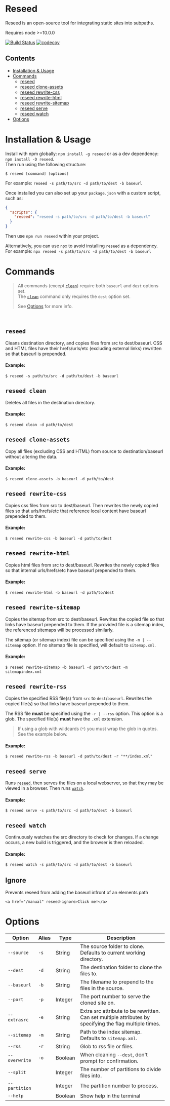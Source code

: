# Reseed
Reseed is an open-source tool for integrating static sites into subpaths.

Requires node >=10.0.0

[![Build Status](https://travis-ci.com/CloudCannon/reseed.svg?token=PCpTqbePqYxMDyjhMTKF&branch=main)](https://travis-ci.com/CloudCannon/reseed)
[![codecov](https://codecov.io/gh/CloudCannon/reseed/branch/main/graph/badge.svg?token=Q4yyn9DLZ6)](https://codecov.io/gh/CloudCannon/reseed)



## Contents
- [Installation & Usage](#installation-&-usage)
- [Commands](#commands)
	- [reseed](#reseed)
	- [reseed clone-assets](#reseed-clone-assets)
	- [reseed rewrite-css](#reseed-rewrite-css)
	- [reseed rewrite-html](#reseed-rewrite-html)
	- [reseed rewrite-sitemap](#reseed-rewrite-sitemap)
	- [reseed serve](#reseed-serve)
	- [reseed watch](#reseed-watch)
- [Options](#Options)


# Installation & Usage

Install with npm globally: `npm install -g reseed` or as a dev dependency: `npm install -D reseed`.\
Then run using the following structure:

```
$ reseed [command] [options]
```

For example: `reseed -s path/to/src -d path/to/dest -b baseurl`

Once installed you can also set up your `package.json` with a custom script, such as:

```JSON
{
  "scripts": {
    "reseed": "reseed -s path/to/src -d path/to/dest -b baseurl"
  }
}
```
Then use `npm run reseed` within your project.

Alternatively, you can use `npx` to avoid installing `reseed` as a dependency.\
For example: `npx reseed -s path/to/src -d path/to/dest -b baseurl`


# Commands

> All commands (except [```clean```](#reseed-clean)) require both `baseurl` and `dest` options set.\
> The [```clean```](#reseed-clean) command only requires the `dest` option set.
>
> See [Options](#options) for more info.

</br>

## ```reseed```
Cleans destination directory, and copies files from src to dest/baseurl.
CSS and HTML files have their hrefs/urls/etc (excluding external links) rewritten so that baseurl is prepended.

#### Example:
```
$ reseed -s path/to/src -d path/to/dest -b baseurl
```



## ```reseed clean```

Deletes all files in the destination directory.

#### Example:
```
$ reseed clean -d path/to/dest
```


## ```reseed clone-assets```
Copy all files (excluding CSS and HTML) from source to destination/baseurl without altering the data.

#### Example:
```
$ reseed clone-assets -b baseurl -d path/to/dest
```


## ```reseed rewrite-css```
Copies css files from src to dest/baseurl.
Then rewrites the newly copied files so that urls/hrefs/etc that reference local
content have baseurl prepended to them.

#### Example:
```
$ reseed rewrite-css -b baseurl -d path/to/dest
```


## ```reseed rewrite-html```
Copies html files from src to dest/baseurl.
Rewrites the newly copied files so that internal urls/hrefs/etc have baseurl prepended to them.

#### Example:
```
$ reseed rewrite-html -b baseurl -d path/to/dest
```


## ```reseed rewrite-sitemap```
Copies the sitemap from src to dest/baseurl. Rewrites the copied file so that links have baseurl prepended to them.
If the provided file is a sitemap index, the referenced sitemaps will be processed similarly.

The sitemap (or sitemap index) file can be specified using the `-m | --sitemap` option. If no sitemap file is specified, will default to `sitemap.xml`.

#### Example:
```
$ reseed rewrite-sitemap -b baseurl -d path/to/dest -m sitemapindex.xml
```

## ```reseed rewrite-rss```
Copies the specified RSS file(s) from `src` to `dest`/`baseurl`. Rewrites the copied file(s) so that links have baseurl prepended to them.

The RSS file **must** be specified using the `-r | --rss` option. This option is a glob. The specified file(s) **must** have the `.xml` extension.

> If using a glob with wildcards (`*`) you must wrap the glob in quotes. See the example below.

#### Example:
```
$ reseed rewrite-rss -b baseurl -d path/to/dest -r "**/index.xml"
```


## ```reseed serve```
Runs [```reseed```](#reseed), then serves the files on a local webserver, so that they may be viewed in a browser. Then runs [```watch```](#reseed-watch).

#### Example:
```
$ reseed serve -s path/to/src -d path/to/dest -b baseurl
```


## ```reseed watch```
Continuously watches the src directory to check for changes. If a change
occurs, a new build is triggered, and the browser is then reloaded.

#### Example:
```
$ reseed watch -s path/to/src -d path/to/dest -b baseurl
```

## Ignore
Prevents reseed from adding the baseurl infront of an elements path
```
<a href="/manual" reseed-ignore>Click me!</a>
```

# Options

Option        | Alias | Type    | Description
------------- | ----- | ------- | -----------
`--source`    | `-s`  | String  | The source folder to clone. Defaults to current working directory.
`--dest`      | `-d`  | String  | The destination folder to clone the files to.
`--baseurl`   | `-b`  | String  | The filename to prepend to the files in the source.
`--port`      | `-p`  | Integer | The port number to serve the cloned site on.
`--extrasrc`  | `-e`  | String  | Extra src attribute to be rewritten.</br>Can set multiple attributes by specifying the flag multiple times.
`--sitemap`   | `-m`  | String  | Path to the index sitemap. Defaults to `sitemap.xml`.
`--rss`       | `-r`  | String  | Glob to rss file or files.
`--overwrite` | `-o`  | Boolean | When cleaning `--dest`, don't prompt for confirmation.
`--split`     |       | Integer | The number of partitions to divide files into.
`--partition` |       | Integer | The partition number to process.
`--help`      |       | Boolean | Show help in the terminal
